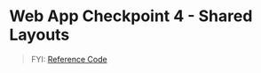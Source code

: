 # Web App Checkpoint 4 - Shared Layouts

> FYI: [Reference Code](https://github.com/s2t2/daily-briefings-py/pull/1/commits/3449ff1040dbdc6acae3650779098b314bac6ae1)

